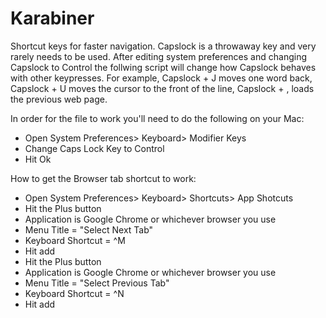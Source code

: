 # Karabiner
Shortcut keys for faster navigation. Capslock is a throwaway key and very rarely needs to be used. 
After editing system preferences and changing Capslock to Control the follwing script will change 
how Capslock behaves with other keypresses. For example, Capslock + J moves one word back, 
Capslock + U moves the cursor to the front of the line, Capslock + , loads the previous web page. 

In order for the file to work you'll need to do the following on your Mac:
- Open System Preferences> Keyboard> Modifier Keys
- Change Caps Lock Key to Control
- Hit Ok

How to get the Browser tab shortcut to work:
- Open System Preferences> Keyboard> Shortcuts> App Shotcuts
- Hit the Plus button
- Application is Google Chrome or whichever browser you use
- Menu Title = "Select Next Tab"
- Keyboard Shortcut = ^M
- Hit add
- Hit the Plus button
- Application is Google Chrome or whichever browser you use
- Menu Title = "Select Previous Tab"
- Keyboard Shortcut = ^N
- Hit add
